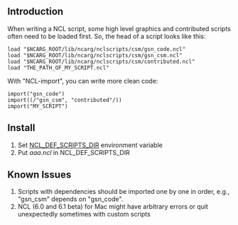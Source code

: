 ## Introduction
When writing a NCL script, some high level graphics and contributed scripts often need to be loaded first. So, the head of a script looks like this:

```
load "$NCARG_ROOT/lib/ncarg/nclscripts/csm/gsn_code.ncl"
load "$NCARG_ROOT/lib/ncarg/nclscripts/csm/gsn_csm.ncl"
load "$NCARG_ROOT/lib/ncarg/nclscripts/csm/contributed.ncl"
load "THE_PATH_OF_MY_SCRIPT.ncl"
```
With "NCL-import", you can write more clean code:

```
import("gsn_code")
import((/"gsn_csm", "contributed"/))
import("MY_SCRIPT")
```

## Install
1. Set [NCL_DEF_SCRIPTS_DIR][1] environment variable
2. Put _aaa.ncl_ in NCL_DEF_SCRIPTS_DIR


## Known Issues
1. Scripts with dependencies should be imported one by one in order, e.g., "gsn_csm" depends on "gsn_code".
2. NCL (6.0 and 6.1 beta) for Mac might have arbitrary errors or quit unexpectedly sometimes with custom scripts

[1]:http://www.ncl.ucar.edu/Document/Manuals/Ref_Manual/NclDefaultScript.shtml